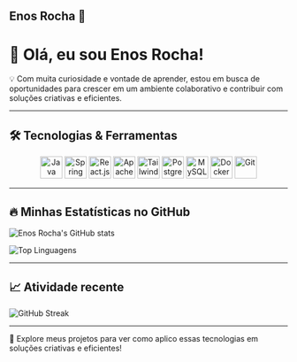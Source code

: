 ## Enos Rocha 👋

# 👋 Olá, eu sou Enos Rocha!

💡 Com muita curiosidade e vontade de aprender, estou em busca de oportunidades para crescer em um ambiente colaborativo e contribuir com soluções criativas e eficientes.

---

## 🛠 Tecnologias & Ferramentas

<div align="center">
  <img src="https://cdn.jsdelivr.net/gh/devicons/devicon/icons/java/java-original.svg" width="40" height="40" title="Java"/>
  <img src="https://cdn.jsdelivr.net/gh/devicons/devicon/icons/spring/spring-original.svg" width="40" height="40" title="Spring Boot"/>
  <img src="https://cdn.jsdelivr.net/gh/devicons/devicon/icons/react/react-original.svg" width="40" height="40" title="React.js"/>
  <img src="https://cdn.jsdelivr.net/gh/devicons/devicon/icons/kafka/kafka-original.svg" width="40" height="40" title="Apache Kafka"/>
  <img src="https://cdn.jsdelivr.net/gh/devicons/devicon/icons/tailwindcss/tailwindcss-plain.svg" width="40" height="40" title="Tailwind CSS"/>
  <img src="https://cdn.jsdelivr.net/gh/devicons/devicon/icons/postgresql/postgresql-original.svg" width="40" height="40" title="PostgreSQL"/>
  <img src="https://cdn.jsdelivr.net/gh/devicons/devicon/icons/mysql/mysql-original.svg" width="40" height="40" title="MySQL"/>
  <img src="https://cdn.jsdelivr.net/gh/devicons/devicon/icons/docker/docker-original.svg" width="40" height="40" title="Docker"/>
  <img src="https://cdn.jsdelivr.net/gh/devicons/devicon/icons/git/git-original.svg" width="40" height="40" title="Git"/>
</div>

---

## 🔥 Minhas Estatísticas no GitHub

![Enos Rocha's GitHub stats](https://github-readme-stats.vercel.app/api?username=SEU_USUARIO&show_icons=true&theme=tokyonight)

![Top Linguagens](https://github-readme-stats.vercel.app/api/top-langs/?username=SEU_USUARIO&layout=compact&theme=tokyonight)

---

## 📈 Atividade recente

![GitHub Streak](https://github-readme-streak-stats.herokuapp.com/?user=SEU_USUARIO&theme=tokyonight)

---

🌟 Explore meus projetos para ver como aplico essas tecnologias em soluções criativas e eficientes!
